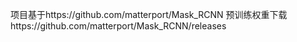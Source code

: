 项目基于https://github.com/matterport/Mask_RCNN
预训练权重下载https://github.com/matterport/Mask_RCNN/releases
